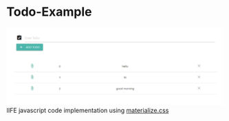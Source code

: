 ﻿# Todo-Example
 ![](https://github.com/can101/appToDo/blob/master/img/todoappimg.png)
 IIFE javascript code implementation using [materialize.css](https://materializecss.com/)
 
